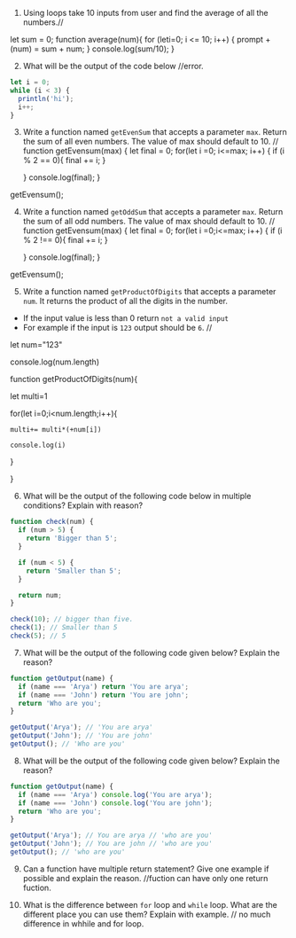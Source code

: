 1. Using loops take 10 inputs from user and find the average of all the numbers.// 

let sum = 0;
function average(num){
for (leti=0; i <= 10; i++) {
  prompt +(num) = sum + num;
}
console.log(sum/10);
}

2. What will be the output of the code below //error.

```js
let i = 0;
while (i < 3) {
  println('hi');
  i++;
}
``` 

3. Write a function named `getEvenSum` that accepts a parameter `max`. Return the sum of all even numbers. The value of max should default to 10. //
function getEvensum(max) {
    let final = 0;
    for(let i =0; i<=max; i++) {
       if (i % 2 == 0){
           final += i;
       } 
      
    }
    console.log(final);
  }

  getEvensum();

4. Write a function named `getOddSum` that accepts a parameter `max`. Return the sum of all odd numbers. The value of max should default to 10. //
function getEvensum(max) {
    let final = 0;
    for(let i =0;i<=max; i++) {
       if (i % 2 !== 0){
           final += i;
       } 
      
    }
    console.log(final);
  }

  getEvensum();


5. Write a function named `getProductOfDigits` that accepts a parameter `num`. It returns the product of all the digits in the number.

- If the input value is less than 0 return `not a valid input`
- For example if the input is `123` output should be `6`. //

let num="123"

console.log(num.length)

function getProductOfDigits(num){

  let multi=1

  for(let i=0;i<num.length;i++){

    multi+= multi*(+num[i]) 

    console.log(i)

  }

  
}

6. What will be the output of the following code below in multiple conditions? Explain with reason?

```js
function check(num) {
  if (num > 5) {
    return 'Bigger than 5';
  }

  if (num < 5) {
    return 'Smaller than 5';
  }

  return num;
}

check(10); // bigger than five.
check(1); // Smaller than 5
check(5); // 5
```

7. What will be the output of the following code given below? Explain the reason?

```js
function getOutput(name) {
  if (name === 'Arya') return 'You are arya';
  if (name === 'John') return 'You are john';
  return 'Who are you';
}

getOutput('Arya'); // 'You are arya'
getOutput('John'); // 'You are john'
getOutput(); // 'Who are you'
```

8. What will be the output of the following code given below? Explain the reason?

```js
function getOutput(name) {
  if (name === 'Arya') console.log('You are arya');
  if (name === 'John') console.log('You are john');
  return 'Who are you';
}

getOutput('Arya'); // You are arya // 'who are you'
getOutput('John'); // You are john // 'who are you'
getOutput(); // 'who are you'
```

9. Can a function have multiple return statement? Give one example if possible and explain the reason. //fuction can have only one return fuction.

10. What is the difference between `for` loop and `while` loop. What are the different place you can use them? Explain with example. // no much difference in whhile and for loop. 
